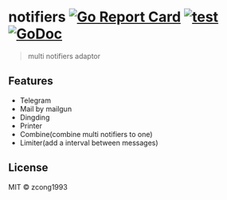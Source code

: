 # notifiers [![Go Report Card](https://goreportcard.com/badge/github.com/zcong1993/notifiers)](https://goreportcard.com/report/github.com/zcong1993/notifiers) [![test](https://github.com/zcong1993/notifiers/actions/workflows/test.yml/badge.svg)](https://github.com/zcong1993/notifiers/actions/workflows/test.yml) [![GoDoc](https://pkg.go.dev/badge/github.com/zcong1993/notifiers/v2?status.svg)](https://pkg.go.dev/github.com/zcong1993/notifiers/v2?tab=doc)

> multi notifiers adaptor

## Features

- Telegram
- Mail by mailgun
- Dingding
- Printer
- Combine(combine multi notifiers to one)
- Limiter(add a interval between messages)

## License

MIT &copy; zcong1993
